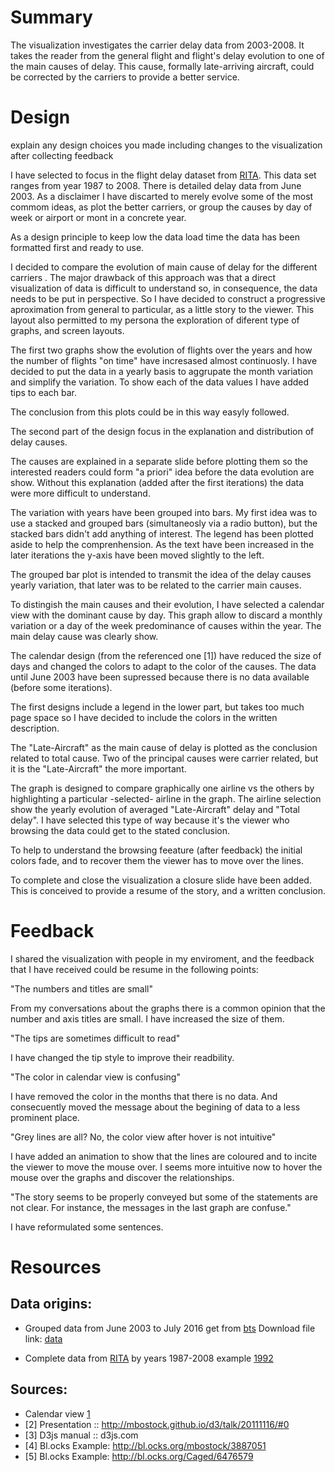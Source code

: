 
# Summary 

The visualization investigates the carrier delay data from 2003-2008. It takes the reader from the general flight and flight's delay evolution to one of the main causes of delay. This cause, formally late-arriving aircraft, could be corrected by the carriers to provide a better service. 

# Design  

explain any design choices you made including changes to the visualization after collecting feedback

I have selected to focus in the flight delay dataset from [RITA](http://stat-computing.org/dataexpo/2009/the-data.html). 
This data set ranges from year 1987 to 2008. There is detailed delay data from June 2003. As a disclaimer I have discarted to merely evolve some of the most commom ideas, as plot the better carriers, or group the causes by day of week or airport or mont in a concrete year. 

As a design principle to keep low the data load time the data has been formatted first and ready to use.

I decided to compare the evolution of main cause of delay for the different carriers . The major drawback of this approach was that a direct visualization of data is difficult to understand so, in consequence, the data needs to be put in perspective. So I have decided to construct a progressive aproximation from general to particular, as a little story to the viewer. This layout also permitted to my persona the exploration of diferent type of graphs, and screen layouts.

The first two graphs show the evolution of flights over the years and how the number of flights "on time" have incresased almost continuosly. I have decided to put the data in a yearly basis to aggrupate the month variation and simplify the variation. To show each of the data values I have added tips to each bar.

The conclusion from this plots could be in this way easyly followed.

The second part of the design focus in the explanation and distribution of delay causes. 

The causes are explained in a separate slide before plotting them so the interested readers could form "a priori" idea before the data evolution are show. Without this explanation (added after the first iterations) the data were more difficult to understand. 

The variation with years have been grouped into bars. My first idea was to use a stacked and grouped bars (simultaneosly via a radio button), but the stacked bars didn't add anything of interest. The legend has been plotted aside to help the comprenhension. As the text have been increased in the later iterations the y-axis have been moved slightly to the left. 

The grouped bar plot is intended to transmit the idea of the delay causes yearly variation, that later was to be related to the carrier main causes.

To distingish the main causes and their evolution, I have selected a calendar view with the dominant cause by day. This graph allow to discard a monthly variation or a day of the week predominance of causes within the year. The main delay cause was clearly show. 

The calendar design (from the referenced one [1]) have reduced the size of days and changed the colors to adapt to the color of the causes. The data until June 2003 have been supressed because there is no data available (before some iterations).

The first designs include a legend in the lower part, but takes too much page space so I have decided to include the colors in the written description.

The "Late-Aircraft" as the main cause of delay is plotted as the conclusion related to total cause. Two of the principal causes were carrier related, but it is the "Late-Aircraft" the more important. 

The graph is designed to compare graphically one airline vs the others by highlighting a particular -selected- airline in the graph. The airline selection show the yearly evolution of averaged "Late-Aircraft" delay and "Total delay". I have selected this type of way because it's the viewer who browsing the data could get to the stated conclusion.

To help to understand the browsing feeature (after feedback) the initial colors fade, and to recover them the viewer has to move over the lines.

To complete and close the visualization a closure slide have been added. This is conceived to provide a resume of the story, and a written conclusion.

# Feedback 

I shared the visualization with people in my enviroment, and the feedback that I have received could be resume in the following points:

"The numbers and titles are small" 

From my conversations about the graphs there is a common opinion that the number and axis titles are small. I have increased the size of them.

"The tips are sometimes difficult to read"

I have changed the tip style to improve their readbility.

"The color in calendar view is confusing" 

I have removed the color in the months that there is no data. 
And consecuently moved the message about the begining of data to a less prominent place.

"Grey lines are all? No, the color view after hover is not intuitive"

I have added an animation to show that the lines are coloured and to incite the viewer to move the mouse over. I seems more intuitive now to hover the mouse over the graphs and discover the relationships.

"The story seems to be properly conveyed but some of the statements are not clear. For instance, the messages in the last graph are confuse."

I have reformulated some sentences.

# Resources 

## Data origins: 

  - Grouped data from June 2003 to July 2016 get from
[bts](http://www.transtats.bts.gov/ot_delay/OT_DelayCause1.asp?pn=1)
Download file link: [data](http://www.transtats.bts.gov/ot_delay/ot_delaycause1.asp?display=download&pn=0&month=6&year=2016)

  - Complete data from [RITA](http://stat-computing.org/dataexpo/2009/the-data.html)
by years 1987-2008 
example [1992](http://stat-computing.org/dataexpo/2009/1992.csv.bz2)

## Sources:

  - Calendar view [1](http://bl.ocks.org/mbostock/40633180)
  - [2] Presentation  :: http://mbostock.github.io/d3/talk/20111116/#0
  - [3] D3js manual :: d3js.com
  - [4] Bl.ocks Example: http://bl.ocks.org/mbostock/3887051
  - [5] Bl.ocks Example: http://bl.ocks.org/Caged/6476579

